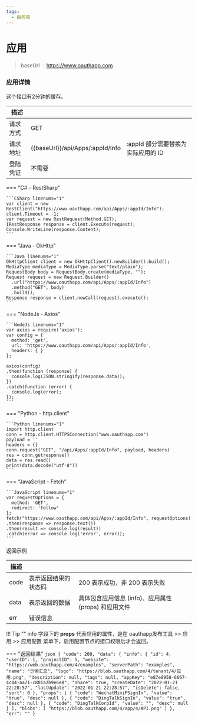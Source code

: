 ```yaml
---
tags:
  - 服务端
---
```


# 应用

> baseUrl ：https://www.oauthapp.com

### 应用详情

这个接口有2分钟的缓存。

| 描述 |  |  |
| --- | --- | --- |
| 请求方式 | GET |  |
| 请求地址 | {{baseUrl}}/api/Apps/:appId/Info | :appId 部分需要替换为实际应用的 ID |
| 登陆凭证 | 不需要 |  |


=== "C# - RestSharp"

    ```CSharp linenums="1"
    var client = new RestClient("https://www.oauthapp.com/api/Apps/:appId/Info");
    client.Timeout = -1;
    var request = new RestRequest(Method.GET);
    IRestResponse response = client.Execute(request);
    Console.WriteLine(response.Content);
    ```

=== "Java - OkHttp"

    ```Java linenums="1"
    OkHttpClient client = new OkHttpClient().newBuilder().build();
    MediaType mediaType = MediaType.parse("text/plain");
    RequestBody body = RequestBody.create(mediaType, "");
    Request request = new Request.Builder()
      .url("https://www.oauthapp.com/api/Apps/:appId/Info")
      .method("GET", body)
      .build();
    Response response = client.newCall(request).execute();
    ```

=== "NodeJs - Axios"

    ```NodeJs linenums="1"
    var axios = require('axios');
    var config = {
      method: 'get',
      url: 'https://www.oauthapp.com/api/Apps/:appId/Info',
      headers: { }
    };

    axios(config)
    .then(function (response) {
      console.log(JSON.stringify(response.data));
    })
    .catch(function (error) {
      console.log(error);
    });
    ```

=== "Python - http.client"

    ```Python linenums="1"
    import http.client
    conn = http.client.HTTPSConnection("www.oauthapp.com")
    payload = ''
    headers = {}
    conn.request("GET", "/api/Apps/:appId/Info", payload, headers)
    res = conn.getresponse()
    data = res.read()
    print(data.decode("utf-8"))
    ```

=== "JavaScript - Fetch"

    ```JavaScript linenums="1"
    var requestOptions = {
      method: 'GET',
      redirect: 'follow'
    };
    fetch("https://www.oauthapp.com/api/Apps/:appId/Info", requestOptions)
    .then(response => response.text())
    .then(result => console.log(result))
    .catch(error => console.log('error', error));
    ```


返回示例


| 描述 |  |  |
| --- | --- | --- |
| code | 表示返回结果的状态码 | 200 表示成功，非 200 表示失败 |
| data | 表示返回的数据 | 具体包含应用信息 (info)、应用属性 (props) 和应用文件 |
| err | 错误信息 |  |

!!! Tip ""
    info 字段下的 **props** 代表应用的属性，是在 oauthapp发布工具 >> 应用 >> 应用配置 菜单下，启用配置节点的接口权限后才会返回。

=== "返回结果"
    ```json
    {
        "code": 200,
        "data": {
            "info": {
                "id": 4,
                "userID": 1,
                "projectID": 5,
                "website": "https://web.oauthapp.com/4/examples",
                "serverPath": "examples",
                "name": "示例汇总",
                "logo": "https://blob.oauthapp.com/4/tenant/4/应用.png",
                "description": null,
                "tags": null,
                "appKey": "e87e8958-6667-4c44-aa71-c801a2b9e6e8",
                "share": true,
                "createDate": "2022-01-21 22:28:57",
                "lastUpdate": "2022-01-21 22:28:57",
                "isDelete": false,
                "sort": 0
            },
            "props": [
                {
                    "code": "WechatMiniPSignIn",
                    "value": "true",
                    "desc": null
                },
                {
                    "code": "DingTalkSignIn",
                    "value": "true",
                    "desc": null
                },
                {
                    "code": "DingTalkCorpId",
                    "value": "",
                    "desc": null
                }
            ],
            "blobs": [
                "https://blob.oauthapp.com/4/app/4/API.png"
            ]
        },
        "err": ""
    }
    ```